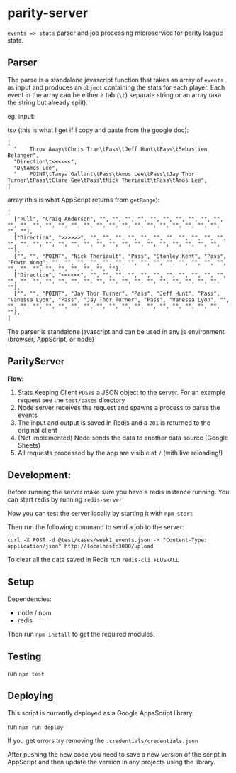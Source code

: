 parity-server
=============

`events => stats` parser and job processing microservice for parity league stats.

Parser
------

The parse is a standalone javascript function that takes an array of `events` as input and produces an `object` containing the stats for each player. Each event in the array can be either a tab (`\t`) separate string or an array (aka the string but already split).

eg. input:

tsv (this is what I get if I copy and paste from the google doc):
```
[
  "    Throw Away\tChris Tran\tPass\tJeff Hunt\tPass\tSebastien Belanger",
  "Direction\t<<<<<<",
  "D\tAmos Lee",
  "    POINT\tTanya Gallant\tPass\tAmos Lee\tPass\tJay Thor Turner\tPass\tClare Gee\tPass\tNick Theriault\tPass\tAmos Lee",
]
```

array (this is what AppScript returns from `getRange`):
```
[
  ["Pull", "Craig Anderson", "", "", "", "", "", "", "", "", "", "", "", "", "", "", "", "", "", "", "", "", "", "", "", "", "", "", "", "", ""],
  ["Direction", ">>>>>>", "", "", "", "", "", "", "", "", "", "", "", "", "", "", "", "", "", "", "", "", "", "", "", "", "", "", "", "", ""],
  ["", "", "POINT", "Nick Theriault", "Pass", "Stanley Kent", "Pass", "Edwin Wong", "", "", "", "", "", "", "", "", "", "", "", "", "", "", "", "", "", "", "", "", "", "", ""],
  ["Direction", "<<<<<<", "", "", "", "", "", "", "", "", "", "", "", "", "", "", "", "", "", "", "", "", "", "", "", "", "", "", "", "", ""],
  ["", "", "POINT", "Jay Thor Turner", "Pass", "Jeff Hunt", "Pass", "Vanessa Lyon", "Pass", "Jay Thor Turner", "Pass", "Vanessa Lyon", "", "", "", "", "", "", "", "", "", "", "", "", "", "", "", "", "", "", ""],
]

```

The parser is standalone javascript and can be used in any js environment (browser, AppScript, or node)


ParityServer
------------

**Flow**:
  1. Stats Keeping Client `POSTs` a JSON object to the server. For an example request see the `test/cases` directory
  2. Node server receives the request and spawns a process to parse the events
  3. The input and output is saved in Redis and a `201` is returned to the original client
  4. (Not implemented) Node sends the data to another data source (Google Sheets)
  5. All requests processed by the app are visible at `/` (with live reloading!)


Development:
------------

Before running the server make sure you have a redis instance running. You can start redis by running `redis-server`

Now you can test the server locally by starting it with `npm start`

Then run the following command to send a job to the server:

```
curl -X POST -d @test/cases/week1_events.json -H "Content-Type: application/json" http://localhost:3000/upload
```

To clear all the data saved in Redis run `redis-cli FLUSHALL`


Setup
-----

Dependencies:
  * node / npm
  * redis

Then run `npm install` to get the required modules.


Testing
-------
run `npm test`


Deploying
---------

This script is currently deployed as a Google AppsScript library.

run `npm run deploy`

If you get errors try removing the `.credentials/credentials.json`

After pushing the new code you need to save a new version of the script in AppScript and then update the version in any projects using the library.
